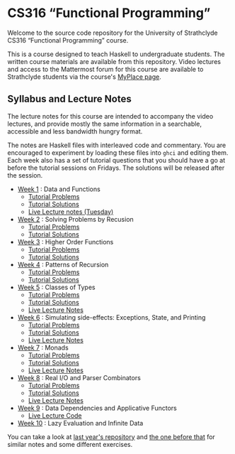 # CS316 “Functional Programming”

Welcome to the source code repository for the University of Strathclyde CS316 “Functional Programming” course.

This is a course designed to teach Haskell to undergraduate students. The written course materials are available from this repository. Video lectures and access to the Mattermost forum for this course are available to Strathclyde students via the course's [MyPlace page](https://classes.myplace.strath.ac.uk/course/view.php?id=15897).

<!--

## Getting started

The code in this repository is structured as a [Stack](https://docs.haskellstack.org/en/stable/README/) project. You can install Stack by following the instructions on the linked page.



### VSCode

The recommended text editor is Microsoft's Visual Studio Code. This has a nice Haskell extension that will do syntax highlighting, type checking and autocomplete for you. It also comes with a built-in Git implemenation, so you don't have to install that separately. I have prepared a short video that shows how to set up VS Code once you have it and Stack installed: [CS316 : Getting started with VSCode (03:22)](https://web.microsoftstream.com/video/782a862c-92ee-458f-951e-d7b59a1f9e44) (Strathclyde students only).

### By hand

If you don't want to use VSCode, or want to know what is going on behind the curtain, then you can clone and build the repository yourself. Here are the commands that you would type in on a Unix-like machine:

```
$ cd some/nice/directory      # replace 'some/nice/directory' with a real one
$ git clone https://github.com/bobatkey/CS316-2022.git
$ cd CS316-2022
$ stack build
    ... lots of output, might download some things ...
$ stack exec hello-cs316
hello CS316!
$ stack ghci lecture-notes/Week01.hs
    ... will start the interactive Haskell compiler with Week 1's lecture notes loaded ...
```

-->

## Syllabus and Lecture Notes

The lecture notes for this course are intended to accompany the video lectures, and provide mostly the same information in a searchable, accessible and less bandwidth hungry format.

The notes are Haskell files with interleaved code and commentary. You are encouraged to experiment by loading these files into `ghci` and editing them. Each week also has a set of tutorial questions that you should have a go at before the tutorial sessions on Fridays. The solutions will be released after the session.

- [Week 1](lecture-notes/Week01.hs) : Data and Functions
  - [Tutorial Problems](lecture-notes/Week01Problems.hs)
  - [Tutorial Solutions](lecture-notes/Week01Solutions.hs)
  - [Live Lecture notes (Tuesday)](lecture-notes/Week01Intro.hs)
- [Week 2](lecture-notes/Week02.hs) : Solving Problems by Recusion
  - [Tutorial Problems](lecture-notes/Week02Problems.hs)
  - [Tutorial Solutions](lecture-notes/Week02Solutions.hs)
- [Week 3](lecture-notes/Week03.hs) : Higher Order Functions
  - [Tutorial Problems](lecture-notes/Week03Problems.hs)
  - [Tutorial Solutions](lecture-notes/Week03Solutions.hs)
- [Week 4](lecture-notes/Week04.hs) : Patterns of Recursion
  - [Tutorial Problems](lecture-notes/Week04Problems.hs)
  - [Tutorial Solutions](lecture-notes/Week04Solutions.hs)
- [Week 5](lecture-notes/Week05.hs) : Classes of Types
  - [Tutorial Problems](lecture-notes/Week05Problems.hs)
  - [Tutorial Solutions](lecture-notes/Week05Solutions.hs)
  - [Live Lecture Notes](lecture-notes/Week05Intro.hs)
- [Week 6](lecture-notes/Week06.hs) : Simulating side-effects: Exceptions, State, and Printing
  - [Tutorial Problems](lecture-notes/Week06Problems.hs)
  - [Tutorial Solutions](lecture-notes/Week06Solutions.hs)
  - [Live Lecture Notes](lecture-notes/Week06Intro.hs)
- [Week 7](lecture-notes/Week07.hs) : Monads
  - [Tutorial Problems](lecture-notes/Week07Problems.hs)
  - [Tutorial Solutions](lecture-notes/Week07Solutions.hs)
  - [Live Lecture Notes](lecture-notes/Week07Intro.hs)
- [Week 8](lecture-notes/Week08.hs) : Real I/O and Parser Combinators
  - [Tutorial Problems](lecture-notes/Week08Problems.hs)
  - [Tutorial Solutions](lecture-notes/Week08Solutions.hs)
  - [Live Lecture Notes](lectures-notes/Week08Live.hs)
- [Week 9](lecture-notes/Week09.hs) : Data Dependencies and Applicative Functors
  - [Live Lecture Code](lecture-notes/Week09Live.hs)
- [Week 10](lecture-notes/Week10.hs) : Lazy Evaluation and Infinite Data

You can take a look at [last year's repository](https://github.com/bobatkey/CS316-2022) and [the one before that](https://github.com/bobatkey/CS316-2021) for similar notes and some different exercises.
